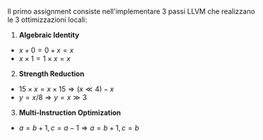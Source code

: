 Il primo assignment consiste nell'implementare 3 passi LLVM che realizzano le 3 ottimizzazioni locali:
1. **Algebraic Identity**
- $` x + 0 = 0 + x = x `$
- $` x \times 1 = 1 \times x = x `$ 

2. **Strength Reduction**
- $` 15 \times x = x \times 15 \Rightarrow (x \ll 4) - x `$ 
- $` y = x / 8 \Rightarrow y = x \gg 3 `$ 

3. **Multi-Instruction Optimization** 
- $` a = b + 1, c = a - 1 \Rightarrow a = b + 1, c = b `$
